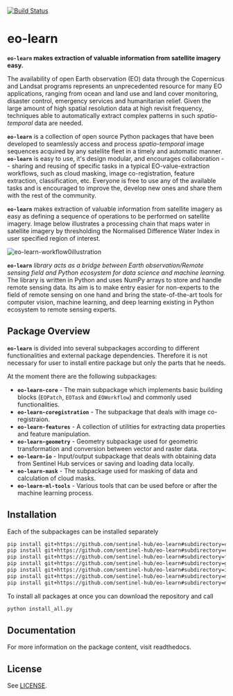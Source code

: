 [![Build Status](https://travis-ci.org/sentinel-hub/eo-learn.svg?branch=master)](https://travis-ci.org/sentinel-hub/eo-learn)

# eo-learn
**`eo-learn` makes extraction of valuable information from satellite imagery easy.**

The availability of open Earth observation (EO) data through the Copernicus and Landsat programs represents an
unprecedented resource for many EO applications, ranging from ocean and land use and land cover monitoring,
disaster control, emergency services and humanitarian relief. Given the large amount of high spatial resolution
data at high revisit frequency, techniques able to automatically extract complex patterns in such _spatio-temporal_
data are needed.

**`eo-learn`** is a collection of open source Python packages that have been developed to seamlessly access and process
_spatio-temporal_ image sequences acquired by any satellite fleet in a timely and automatic manner. **`eo-learn`** is
easy to use, it's design modular, and encourages collaboration -- sharing and reusing of specific tasks in a typical
EO-value-extraction workflows, such as cloud masking, image co-registration, feature extraction, classification, etc. Everyone is free
to use any of the available tasks and is encouraged to improve the, develop new ones and share them with the rest of the community.

**`eo-learn`** makes extraction of valuable information from satellite imagery as easy as defining a sequence of operations to be performed on satellite imagery. Image below illustrates a processing chain that maps water in satellite imagery by thresholding the Normalised Difference Water Index in user specified region of interest.

![eo-learn-workflow0illustration](docs/source/figures/eo-learn-illustration.png)

**`eo-learn`** _library acts as a bridge between Earth observation/Remote sensing field and Python ecosystem for data science and machine learning._ The library is written in Python and uses NumPy arrays to store and handle remote sensing data. Its aim is to make entry easier for non-experts to the field of remote sensing on one hand and bring the state-of-the-art tools for computer vision, machine learning, and deep learning existing in Python ecosystem to remote sensing experts.

## Package Overview

**`eo-learn`** is divided into several subpackages according to different functionalities and external package dependencies. Therefore it is not necessary for user to install entire package but only the parts that he needs.

At the moment there are the following subpackages:

- **`eo-learn-core`** - The main subpackage which implements basic building blocks (`EOPatch`, `EOTask` and `EOWorkflow`) and commonly used functionalities.
- **`eo-learn-coregistration`** - The subpackage that deals with image co-registraion.
- **`eo-learn-features`** - A collection of utilities for extracting data properties and feature manipulation.
- **`eo-learn-geometry`** - Geometry subpackage used for geometric transformation and conversion between vector and raster data.
- **`eo-learn-io`** - Input/output subpackage that deals with obtaining data from Sentinel Hub services or saving and loading data locally.
- **`eo-learn-mask`** - The subpackage used for masking of data and calculation of cloud masks.
- **`eo-learn-ml-tools`** - Various tools that can be used before or after the machine learning process.

## Installation

Each of the subpackages can be installed separately

```bash
pip install git+https://github.com/sentinel-hub/eo-learn#subdirectory=core --upgrade
pip install git+https://github.com/sentinel-hub/eo-learn#subdirectory=coregistration --upgrade
pip install git+https://github.com/sentinel-hub/eo-learn#subdirectory=features --upgrade
pip install git+https://github.com/sentinel-hub/eo-learn#subdirectory=geometry --upgrade
pip install git+https://github.com/sentinel-hub/eo-learn#subdirectory=io --upgrade
pip install git+https://github.com/sentinel-hub/eo-learn#subdirectory=mask --upgrade
pip install git+https://github.com/sentinel-hub/eo-learn#subdirectory=ml_tools --upgrade
```

To install all packages at once you can download the repository and call

```bash
python install_all.py
```

## Documentation

For more information on the package content, visit readthedocs.

## License

See [LICENSE](LICENSE).
